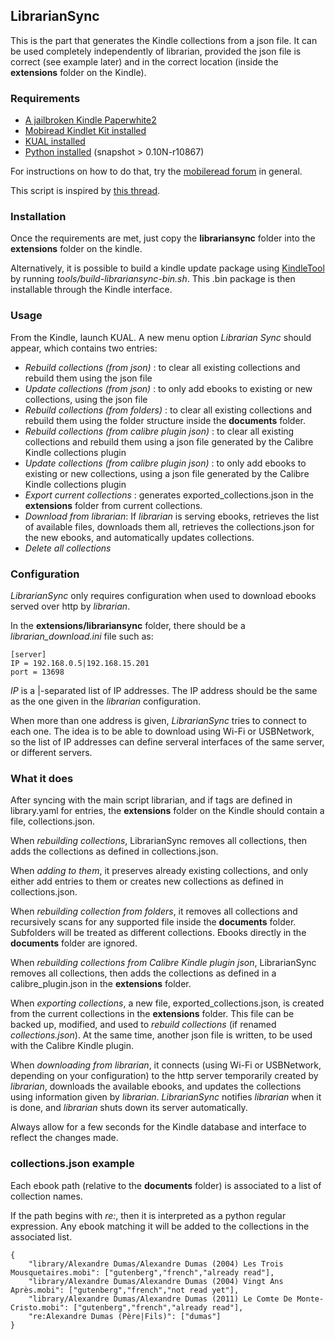 ## LibrarianSync

This is the part that generates the Kindle collections from a json file.
It can be used completely independently of librarian, provided the
json file is correct (see example later) and in the correct location
(inside the **extensions** folder on the Kindle).

### Requirements

- [A jailbroken Kindle Paperwhite2](http://www.mobileread.com/forums/showthread.php?t=186645)
- [Mobiread Kindlet Kit installed](http://www.mobileread.com/forums/showthread.php?t=233932)
- [KUAL installed](http://www.mobileread.com/forums/showthread.php?t=203326)
- [Python installed](http://www.mobileread.com/forums/showthread.php?t=225030) (snapshot > 0.10N-r10867)

For instructions on how to do that, try the
[mobileread forum](http://www.mobileread.com/forums/forumdisplay.php?f=150) in
general.

This script is inspired by
[this thread](http://www.mobileread.com/forums/showthread.php?t=160855).


### Installation

Once the requirements are met, just copy the **librariansync** folder into the
**extensions** folder on the kindle.

Alternatively, it is possible to build a kindle update package using
[KindleTool](https://github.com/NiLuJe/KindleTool) by running
*tools/build-librariansync-bin.sh*.
This .bin package is then installable through the Kindle interface.

### Usage

From the Kindle, launch KUAL. A new menu option *Librarian Sync* should appear,
which contains two entries:

- *Rebuild collections (from json)* :
    to clear all existing collections and rebuild them using the json file
- *Update collections (from json)* :
    to only add ebooks to existing or new collections, using the json file
- *Rebuild collections (from folders)* :
    to clear all existing collections and rebuild them using the folder structure
    inside the **documents** folder.
- *Rebuild collections (from calibre plugin json)* :
    to clear all existing collections and rebuild them using a json file generated
    by the Calibre Kindle collections plugin
- *Update collections (from calibre plugin json)* :
    to only add ebooks to existing or new collections, using a json file generated
    by the Calibre Kindle collections plugin
- *Export current collections* :
    generates exported_collections.json in the **extensions** folder from current
    collections.
- *Download from librarian*:
    If *librarian* is serving ebooks, retrieves the list of available files,
    downloads them all, retrieves the collections.json for the new ebooks, and
    automatically updates collections.
- *Delete all collections*


### Configuration

*LibrarianSync* only requires configuration when used to download ebooks served
over http by *librarian*.

In the **extensions/librariansync** folder, there should be a *librarian_download.ini*
file such as:

    [server]
    IP = 192.168.0.5|192.168.15.201
    port = 13698


*IP* is a |-separated list of IP addresses.
The IP address should be the same as the one given in the *librarian* configuration.

When more than one address is given, *LibrarianSync* tries to connect to each one.
The idea is to be able to download using Wi-Fi or USBNetwork, so the list of IP
addresses can define serveral interfaces of the same server, or different servers.

### What it does

After syncing with the main script librarian, and if tags are defined in
library.yaml for entries, the **extensions** folder on the Kindle should contain
a file, collections.json.

When *rebuilding collections*, LibrarianSync removes all collections, then adds
the collections as defined in collections.json.

When *adding to them*, it preserves already existing collections, and only either
add entries to them or creates new collections as defined in collections.json.

When *rebuilding collection from folders*, it removes all collections and
recursively scans for any supported file inside the **documents** folder.
Subfolders will be treated as different collections.
Ebooks directly in the **documents** folder are ignored.

When *rebuilding collections from Calibre Kindle plugin json*, LibrarianSync
removes all collections, then adds the collections as defined in a
calibre_plugin.json in the **extensions** folder.

When *exporting collections*, a new file, exported_collections.json, is created
from the current collections in the **extensions** folder. This file can be
backed up, modified, and used to *rebuild collections* (if renamed
*collections.json*).
At the same time, another json file is written, to be used with the Calibre
Kindle plugin.

When *downloading from librarian*, it connects (using Wi-Fi or USBNetwork, depending
on your configuration) to the http server temporarily created by *librarian*,
downloads the available ebooks, and updates the collections using information given
by *librarian*.
*LibrarianSync* notifies *librarian* when it is done, and *librarian* shuts down
its server automatically.

Always allow for a few seconds for the Kindle database and interface to reflect the
changes made.

### collections.json example

Each ebook path (relative to the **documents** folder) is associated to a
list of collection names.

If the path begins with *re:*, then it is interpreted as a python regular
expression.
Any ebook matching it will be added to the collections in the associated list.

    {
        "library/Alexandre Dumas/Alexandre Dumas (2004) Les Trois Mousquetaires.mobi": ["gutenberg","french","already read"],
        "library/Alexandre Dumas/Alexandre Dumas (2004) Vingt Ans Après.mobi": ["gutenberg","french","not read yet"],
        "library/Alexandre Dumas/Alexandre Dumas (2011) Le Comte De Monte-Cristo.mobi": ["gutenberg","french","already read"],
        "re:Alexandre Dumas (Père|Fils)": ["dumas"]
    }